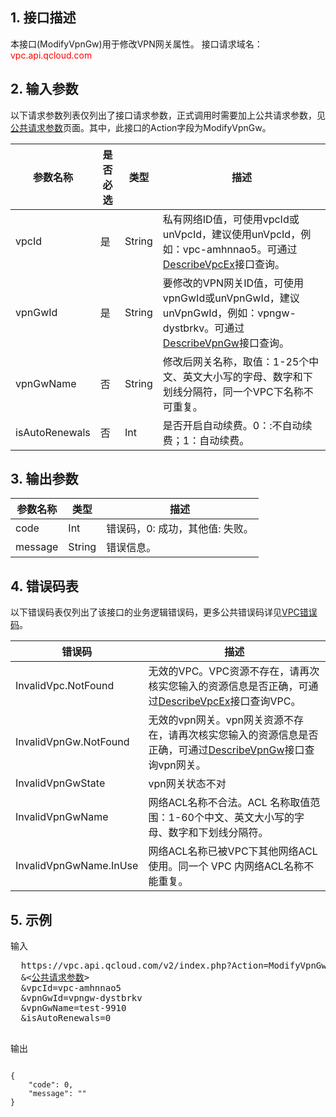 ## 1. 接口描述

本接口(ModifyVpnGw)用于修改VPN网关属性。
接口请求域名：<font style="color:red">vpc.api.qcloud.com</font> 

 

## 2. 输入参数
 
以下请求参数列表仅列出了接口请求参数，正式调用时需要加上公共请求参数，见<a href="/doc/api/372/4153" title="公共请求参数">公共请求参数</a>页面。其中，此接口的Action字段为ModifyVpnGw。

| 参数名称 | 是否必选  | 类型 | 描述 |
|---------|---------|---------|---------|
| vpcId | 是 | String | 私有网络ID值，可使用vpcId或unVpcId，建议使用unVpcId，例如：vpc-amhnnao5。可通过<a href="http://www.qcloud.com/doc/api/245/%E6%9F%A5%E8%AF%A2%E7%A7%81%E6%9C%89%E7%BD%91%E7%BB%9C%E5%88%97%E8%A1%A8" title="DescribeVpcEx">DescribeVpcEx</a>接口查询。 |
| vpnGwId | 是 | String | 要修改的VPN网关ID值，可使用vpnGwId或unVpnGwId，建议unVpnGwId，例如：vpngw-dystbrkv。可通过<a href="http://www.qcloud.com/doc/api/245/%E6%9F%A5%E8%AF%A2VPN%E7%BD%91%E5%85%B3%E5%88%97%E8%A1%A8" title="DescribeVpnGw">DescribeVpnGw</a>接口查询。 |
| vpnGwName | 否 | String | 修改后网关名称，取值：1-25个中文、英文大小写的字母、数字和下划线分隔符，同一个VPC下名称不可重复。 |
| isAutoRenewals | 否 | Int | 是否开启自动续费。0：:不自动续费；1：自动续费。 |

 

## 3. 输出参数
 
| 参数名称 | 类型 | 描述|
|---------|---------|---------|
| code| Int | 错误码，0: 成功，其他值: 失败。 |
| message | String | 错误信息。 |

## 4. 错误码表
 以下错误码表仅列出了该接口的业务逻辑错误码，更多公共错误码详见<a href="https://www.qcloud.com/doc/api/245/4924" title="VPC错误码">VPC错误码</a>。

| 错误码 | 描述 |
|---------|---------|
| InvalidVpc.NotFound | 无效的VPC。VPC资源不存在，请再次核实您输入的资源信息是否正确，可通过<a href="http://www.qcloud.com/doc/api/245/%E6%9F%A5%E8%AF%A2%E7%A7%81%E6%9C%89%E7%BD%91%E7%BB%9C%E5%88%97%E8%A1%A8" title="DescribeVpcEx">DescribeVpcEx</a>接口查询VPC。 |
| InvalidVpnGw.NotFound | 无效的vpn网关。vpn网关资源不存在，请再次核实您输入的资源信息是否正确，可通过<a href="https://www.qcloud.com/doc/api/245/%e6%9f%a5%e8%af%a2VPN%e7%bd%91%e5%85%b3%e5%88%97%e8%a1%a8?viewType=preview" title="DescribeVpnGw">DescribeVpnGw</a>接口查询vpn网关。 |
| InvalidVpnGwState | vpn网关状态不对 |
| InvalidVpnGwName | 网络ACL名称不合法。ACL 名称取值范围：1-60个中文、英文大小写的字母、数字和下划线分隔符。 |
| InvalidVpnGwName.InUse | 网络ACL名称已被VPC下其他网络ACL使用。同一个 VPC 内网络ACL名称不能重复。 |

## 5. 示例
 
输入
<pre>
  https://vpc.api.qcloud.com/v2/index.php?Action=ModifyVpnGw
  &<<a href="https://www.qcloud.com/doc/api/229/6976">公共请求参数</a>>
  &vpcId=vpc-amhnnao5
  &vpnGwId=vpngw-dystbrkv
  &vpnGwName=test-9910
  &isAutoRenewals=0

</pre>

输出
```

{
    "code": 0,
    "message": ""
}

```

